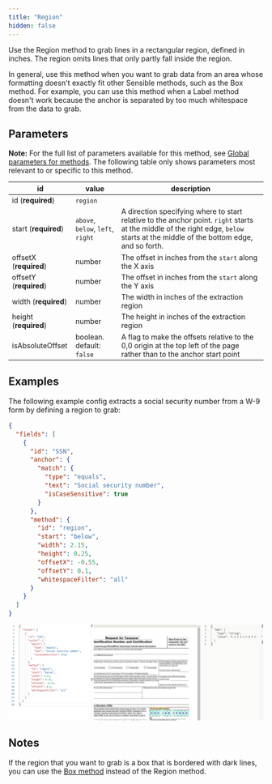 ```yaml
---
title: "Region"
hidden: false
---
```

Use the Region method to grab lines in a rectangular region, defined in inches. The region omits lines that only partly fall inside the region. 

In general, use this method when you want to grab data from an area whose formatting doesn't exactly fit other Sensible methods, such as the Box method. For example, you can use this method when a Label method doesn't work because the anchor is separated by too much whitespace from the data to grab.

Parameters
----

**Note:** For the full list of parameters available for this method, see [Global parameters for methods](doc:method-object#section-global-parameters-for-methods). The following table only shows parameters most relevant to or specific to this method.

| id                     | value                             | description                                                  |
| ---------------------- | --------------------------------- | ------------------------------------------------------------ |
| id (**required**)      | `region`                          |                                                              |
| start (**required**)   | `above`, `below`, `left`, `right` | A direction specifying where to start relative to the anchor point. `right` starts at the middle of the right edge, `below` starts at the middle of the bottom edge, and so forth. |
| offsetX (**required**) | number                            | The offset in inches from the `start` along the X axis       |
| offsetY (**required**) | number                            | The offset in inches from the `start` along the Y axis       |
| width (**required**)   | number                            | The width in inches of the extraction region                 |
| height (**required**)  | number                            | The height in inches of the extraction region                |
| isAbsoluteOffset       | boolean. default: `false`         | A flag to make the offsets relative to the 0,0 origin at the top left of the page rather than to the anchor start point |

Examples
-----

The following example config extracts a social security number from a W-9 form by defining a region to grab:

```json
{
  "fields": [
    {
      "id": "SSN",
      "anchor": {
        "match": {
          "type": "equals",
          "text": "Social security number",
          "isCaseSensitive": true
        }
      },
      "method": {
        "id": "region",
        "start": "below",
        "width": 2.15,
        "height": 0.25,
        "offsetX": -0.55,
        "offsetY": 0.1,
        "whitespaceFilter": "all"
      }
    }
  ]
}
```



![](https://raw.githubusercontent.com/sensible-hq/sensible-docs/main/readme-sync/assets/v0/images/region_ssn.png)

Notes
----

If the region that you want to grab is a box that is bordered with dark lines, you can use the [Box method](doc:box) instead of the Region method.